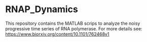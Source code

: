 # RNAP_Dynamics
This repository contains the MATLAB scrips to analyze the noisy progressive time series of RNA polymerase. For more details see: https://www.biorxiv.org/content/10.1101/762468v1
